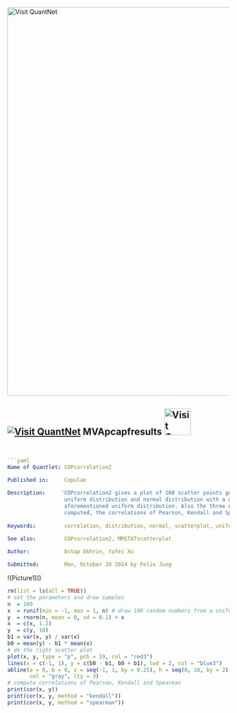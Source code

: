
[<img src="https://github.com/QuantLet/Styleguide-and-FAQ/blob/master/pictures/banner.png" width="880" alt="Visit QuantNet">](http://quantlet.de/index.php?p=info)

## [<img src="https://github.com/QuantLet/Styleguide-and-Validation-procedure/blob/master/pictures/qloqo.png" alt="Visit QuantNet">](http://quantlet.de/) **MVApcapfresults** [<img src="https://github.com/QuantLet/Styleguide-and-Validation-procedure/blob/master/pictures/QN2.png" width="60" alt="Visit QuantNet 2.0">](http://quantlet.de/d3/ia)

```yaml


```yaml
Name of Quantlet: COPcorrelation2
 
Published in:     Copulae

Description:     'COPcorrelation2 gives a plot of 100 scatter points generated respectively by 
                  uniform distribution and normal distribution with a drift generated by the 
                  aforementioned uniform distribution. Also the three different correlations are
                  computed, the correlations of Pearson, Kendall and Spearman.'
  
Keywords:         correlation, distribution, normal, scatterplot, uniform
     
See also:         COPcorrelation2, MMSTATscatterplot

Author:           Ostap Okhrin, Yafei Xu

Submitted:        Mon, October 20 2014 by Felix Jung

```

!{Picture1]()

```r
rm(list = ls(all = TRUE))
# set the parameters and draw samples
n  = 100
x  = runif(min = -1, max = 1, n) # draw 100 random numbers from a uniform CDF
y  = rnorm(n, mean = 0, sd = 0.1) + x 
x  = c(x, 1.2)
y  = c(y, 10)
b1 = var(x, y) / var(x)
b0 = mean(y) - b1 * mean(x)
# do the right scatter plot
plot(x, y, type = "p", pch = 19, col = "red3")
lines(x = c(-1, 1), y = c(b0 - b1, b0 + b1), lwd = 2, col = "blue3")
abline(a = 0, b = 0, v = seq(-1, 1, by = 0.25), h = seq(0, 10, by = 2),
       col = "gray", lty = 3)
# compute correlations of Pearson, Kendall and Spearman
print(cor(x, y))
print(cor(x, y, method = "kendall"))
print(cor(x, y, method = "spearman"))
```
